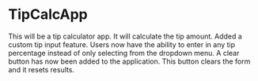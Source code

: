 # TipCalcApp
This will be a tip calculator app. It will calculate the tip amount. Added a custom tip input feature. Users now have the ability to enter in any tip percentage instead of only selecting from the dropdown menu. A clear button has now been added to the application. This button clears the form and it resets results.  
